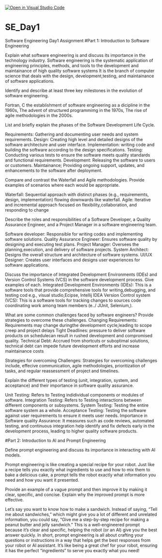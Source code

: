 [![Open in Visual Studio Code](https://classroom.github.com/assets/open-in-vscode-2e0aaae1b6195c2367325f4f02e2d04e9abb55f0b24a779b69b11b9e10269abc.svg)](https://classroom.github.com/online_ide?assignment_repo_id=15572460&assignment_repo_type=AssignmentRepo)
# SE_Day1
Software Engineering Day1 Assignment
#Part 1: Introduction to Software Engineering

Explain what software engineering is and discuss its importance in the technology industry.
Software engineering is the systematic application of engineering principles, methods, and tools to the development and maintainance of high quality software systems
It is the branch of computer science that deals with the design, development,testing, and maintainance of software applications.

Identify and describe at least three key milestones in the evolution of software engineering.

Fortran, C the establishment of software engineering as a dicipline in the 1960s,
The advent of structured programmimg in the 1970s,
The rise of agile methodologies in the 2000s.

List and briefly explain the phases of the Software Development Life Cycle.

Requirements: Gathering and documenting user needs and system requirements.
Design: Creating high level and detailed designs of the software architecture and user interface.
Implementation: writing code and building the software according to the design specifications.
Testing: Conducting various tests to ensure the software meets quality standards and functional requirements.
Development: Releasing the software to users or customers.
Maintainance; Providing ongoing support, updates, and enhancements to the software after deployment.

Compare and contrast the Waterfall and Agile methodologies. Provide examples of scenarios where each would be appropriate.

Waterfall: Sequential approach with distinct phases (e.g., requirememts, design, implementation) flowing downwards like waterfall.
Agile: Iterative and incremental approach focused on flexibility,collaboration, and responding to change

Describe the roles and responsibilities of a Software Developer, a Quality Assurance Engineer, and a Project Manager in a software engineering team.

Software developer: Responsible for writing codes and implementing software solutions.
Quality Assurance Engineer: Ensures software quality by designing and executing test plans.
Project Manager: Oversees the planning,execution, and delivery of software projects.
System Architect: Designs the overall structure and architecture of software systems.
UI/UX Designer: Creates user interfaces and designs user experiences for software applications.

Discuss the importance of Integrated Development Environments (IDEs) and Version Control Systems (VCS) in the software development process. Give examples of each.
Integrated Development Environments (IDEs): This is a software tools that provide comprehensive tools for writing,debugging, and testing cod e.g., visual studio,Ecipse, Intellij IDEA
Version Control system (VCS): This is a software tools for tracking changes to sources code coordinating work among team members (e../ JUnit, Selenium,).

What are some common challenges faced by software engineers? Provide strategies to overcome these challenges.
Changing Requirements: Requirements may change duringthe development cycle,leading to scope creep and project delays
Tight Deadlines: pressure to deliver software products on schedulecan result in rushed development and compromised quality.
Technical Debt: Accrued from shortcuts or suboptimal solutions, technical debt can impede future development efforts and increase maintainance costs

Strategies for overcoming Challenges: Strategies for overcoming challenges include, effecive communication, agile methodologies, prioritization of tasks, and  regular reassessment of project and timelines.

Explain the different types of testing (unit, integration, system, and acceptance) and their importance in software quality assurance.

Unit Testing: Refers to Testing indidividual components or modules of software.
Integration Testing: Refers to Testing interactions between different components or subsystems.
System Testing: Testing the entire software system as a whole.
Acceptance Testing: Testing the software against user requirements to ensure it meets user needs.
Importance in Software quality Assurance: It measures such as code reviews, automated testing, and continuous integration help identify and fix defects early in the development process, leading to higher quality software products.

#Part 2: Introduction to AI and Prompt Engineering

Define prompt engineering and discuss its importance in interacting with AI models.

Prompt engineering is like creating a special recipe for your robot. Just like a recipe tells you exactly what ingredients to use and how to mix them to bake a delicious cake, a prompt tells the robot exactly what information you need and how you want it presented.

Provide an example of a vague prompt and then improve it by making it clear, specific, and concise. Explain why the improved prompt is more effective.

Let’s say you want to know how to make a sandwich. Instead of saying, “Tell me about sandwiches,” which might give you a lot of different and unrelated information, you could say, “Give me a step-by-step recipe for making a peanut butter and jelly sandwich.” This is a well-engineered prompt because it’s clear and specific, helping the robot (or an AI) give you the best answer quickly.
In short, prompt engineering is all about crafting your questions or instructions in a way that helps get the best responses from your robot or AI assistant. It’s like being a great chef for your robot, ensuring it has the perfect “ingredients” to serve you exactly what you need!
